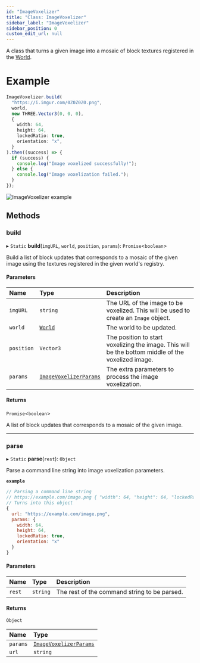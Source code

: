 ```yaml
---
id: "ImageVoxelizer"
title: "Class: ImageVoxelizer"
sidebar_label: "ImageVoxelizer"
sidebar_position: 0
custom_edit_url: null
---
```


A class that turns a given image into a mosaic of block textures registered in the [World](World.md).

# Example
```ts
ImageVoxelizer.build(
  "https://i.imgur.com/0Z0Z0Z0.png",
  world,
  new THREE.Vector3(0, 0, 0),
  {
    width: 64,
    height: 64,
    lockedRatio: true,
    orientation: "x",
  }
).then((success) => {
  if (success) {
    console.log("Image voxelized successfully!");
  } else {
    console.log("Image voxelization failed.");
  }
});
```

![ImageVoxelizer example](/img/image-voxelizer.png)

## Methods

### build

▸ `Static` **build**(`imgURL`, `world`, `position`, `params`): `Promise`<`boolean`\>

Build a list of block updates that corresponds to a mosaic of the given image using the textures registered in the given world's registry.

#### Parameters

| Name | Type | Description |
| :------ | :------ | :------ |
| `imgURL` | `string` | The URL of the image to be voxelized. This will be used to create an `Image` object. |
| `world` | [`World`](World.md) | The world to be updated. |
| `position` | `Vector3` | The position to start voxelizing the image. This will be the bottom middle of the voxelized image. |
| `params` | [`ImageVoxelizerParams`](../modules.md#imagevoxelizerparams) | The extra parameters to process the image voxelization. |

#### Returns

`Promise`<`boolean`\>

A list of block updates that corresponds to a mosaic of the given image.

___

### parse

▸ `Static` **parse**(`rest`): `Object`

Parse a command line string into image voxelization parameters.

**`example`**
```js
// Parsing a command line string
// https://example.com/image.png { "width": 64, "height": 64, "lockedRatio": true, "orientation": "x" }
// Turns into this object
{
  url: "https://example.com/image.png",
  params: {
    width: 64,
    height: 64,
    lockedRatio: true,
    orientation: "x"
  }
}
```

#### Parameters

| Name | Type | Description |
| :------ | :------ | :------ |
| `rest` | `string` | The rest of the command string to be parsed. |

#### Returns

`Object`

| Name | Type |
| :------ | :------ |
| `params` | [`ImageVoxelizerParams`](../modules.md#imagevoxelizerparams) |
| `url` | `string` |
